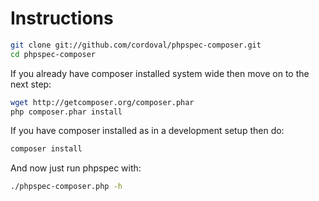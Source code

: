 Instructions
============

```sh
git clone git://github.com/cordoval/phpspec-composer.git
cd phpspec-composer
```
If you already have composer installed system wide then move on to the next step:
```sh
wget http://getcomposer.org/composer.phar
php composer.phar install
```
If you have composer installed as in a development setup then do:
```sh
composer install
```
And now just run phpspec with:
```sh
./phpspec-composer.php -h
```
